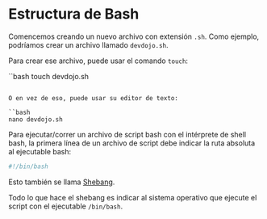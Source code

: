 # Estructura de Bash

Comencemos creando un nuevo archivo con extensión `.sh`. Como ejemplo, podríamos crear un archivo llamado `devdojo.sh`.

Para crear ese archivo, puede usar el comando `touch`:

``bash
touch devdojo.sh
```

O en vez de eso, puede usar su editor de texto:

``bash
nano devdojo.sh
```

Para ejecutar/correr un archivo de script bash con el intérprete de shell bash, la primera línea de un archivo de script debe indicar la ruta absoluta al ejecutable bash:

```bash
#!/bin/bash
```

Esto también se llama [Shebang](https://es.wikipedia.org/wiki/Shebang).

Todo lo que hace el shebang es indicar al sistema operativo que ejecute el script con el ejecutable `/bin/bash`.
